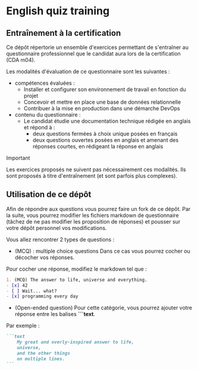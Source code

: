 # English quiz training

## Entraînement à la certification

Ce dépôt répertorie un ensemble d'exercices permettant de s'entraîner au questionnaire professionnel que le candidat aura lors de la certification (CDA m04).

Les modalités d'évaluation de ce questionnaire sont les suivantes :
- compétences évaluées :
    - Installer et configurer son environnement de travail en fonction du projet
    - Concevoir et mettre en place une base de données relationnelle
    - Contribuer à la mise en production dans une démarche DevOps
- contenu du questionnaire :
    - Le candidat étudie une documentation technique rédigée en anglais et répond à :
        - deux questions fermées à choix unique posées en français
        - deux questions ouvertes posées en anglais et amenant des réponses courtes, en rédigeant la réponse en anglais

> [!IMPORTANT]  
> Les exercices proposés ne suivent pas nécessairement ces modalités. Ils sont proposés à titre d'entraînement (et sont parfois plus complexes).

## Utilisation de ce dépôt

Afin de répondre aux questions vous pourrez faire un fork de ce dépôt.
Par la suite, vous pourrez modifier les fichiers markdown de questionnaire (tâchez de ne pas modifier les proposition de réponses) et pousser sur votre dépôt personnel vos modifications.

Vous allez rencontrer 2 types de questions :
- (MCQ) : multiple choice questions
Dans ce cas vous pourrez cocher ou décocher vos réponses.

Pour cocher une réponse, modifiez le markdown tel que :
```md
1. (MCQ) The answer to life, universe and everything.
- [x] 42
- [ ] Wait... what?
- [x] programming every day
```

- (Open-ended question)
Pour cette catégorie, vous pourrez ajouter votre réponse entre les balises **```text**.

Par exemple :
````md
```text
    My great and overly-inspired answer to life,
    universe,
    and the other things
    on multiple lines.
```   
````
